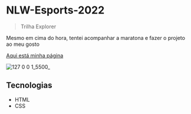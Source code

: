 # NLW-Esports-2022
> Trilha Explorer 

Mesmo em cima do hora, tentei acompanhar a maratona e fazer o projeto ao meu gosto

 [Aqui está minha página](https://igoredu-silva.github.io/NLW-Esports-2022/)

![127 0 0 1_5500_](https://user-images.githubusercontent.com/102062976/190929225-fe9d1e84-c467-4a7c-9f25-37fb9405fca1.png)

## Tecnologias
- HTML
- CSS
